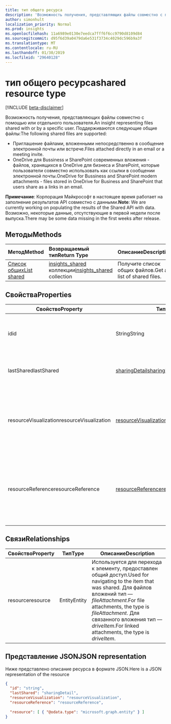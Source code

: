 ```yaml
---
title: тип общего ресурса
description: 'Возможность получения, представляющих файлы совместно с помощью или отдельного пользователя. Поддерживаются следующие общие файлы:'
author: simonhult
localization_priority: Normal
ms.prod: insights
ms.openlocfilehash: 11a6989e0130e7eedca7fff6f6cc9790d8109d84
ms.sourcegitcommit: d95f6d39a0479da6e531f3734c4029dc596b9a3f
ms.translationtype: MT
ms.contentlocale: ru-RU
ms.lasthandoff: 01/30/2019
ms.locfileid: "29640128"
---
```

# <a name="shared-resource-type"></a><span data-ttu-id="fdde0-104">тип общего ресурса</span><span class="sxs-lookup"><span data-stu-id="fdde0-104">shared resource type</span></span>

[!INCLUDE [beta-disclaimer](../../includes/beta-disclaimer.md)]

<span data-ttu-id="fdde0-105">Возможность получения, представляющих файлы совместно с помощью или отдельного пользователя.</span><span class="sxs-lookup"><span data-stu-id="fdde0-105">An insight representing files shared with or by a specific user.</span></span> <span data-ttu-id="fdde0-106">Поддерживаются следующие общие файлы:</span><span class="sxs-lookup"><span data-stu-id="fdde0-106">The following shared files are supported:</span></span>

- <span data-ttu-id="fdde0-107">Приглашение файлами, вложенными непосредственно в сообщение электронной почты или встрече.</span><span class="sxs-lookup"><span data-stu-id="fdde0-107">Files attached directly in an email or a meeting invite.</span></span>
- <span data-ttu-id="fdde0-108">OneDrive для Bussiness и SharePoint современных вложения - файлов, хранящихся в OneDrive для бизнеса и SharePoint, которые пользователи совместно использовать как ссылки в сообщении электронной почты.</span><span class="sxs-lookup"><span data-stu-id="fdde0-108">OneDrive for Bussiness and SharePoint modern attachments - files stored in OneDrive for Business and SharePoint that users share as a links in an email.</span></span>

<span data-ttu-id="fdde0-109">**Примечание**: Корпорация Майкрософт в настоящее время работает на заполнение результатов API совместно с данными.</span><span class="sxs-lookup"><span data-stu-id="fdde0-109">**Note**: We are currently working on populating the results of the Shared API with data.</span></span> <span data-ttu-id="fdde0-110">Возможно, некоторые данные, отсутствующие в первой недели после выпуска.</span><span class="sxs-lookup"><span data-stu-id="fdde0-110">There may be some data missing in the first weeks after release.</span></span>

## <a name="methods"></a><span data-ttu-id="fdde0-111">Методы</span><span class="sxs-lookup"><span data-stu-id="fdde0-111">Methods</span></span>

| <span data-ttu-id="fdde0-112">Метод</span><span class="sxs-lookup"><span data-stu-id="fdde0-112">Method</span></span>       | <span data-ttu-id="fdde0-113">Возвращаемый тип</span><span class="sxs-lookup"><span data-stu-id="fdde0-113">Return Type</span></span>  |<span data-ttu-id="fdde0-114">Описание</span><span class="sxs-lookup"><span data-stu-id="fdde0-114">Description</span></span>|
|:---------------|:--------|:----------|
|[<span data-ttu-id="fdde0-115">Список общих</span><span class="sxs-lookup"><span data-stu-id="fdde0-115">List shared</span></span>](../api/insights-list-shared.md) |<span data-ttu-id="fdde0-116">[insights_shared](insights-shared.md) коллекции</span><span class="sxs-lookup"><span data-stu-id="fdde0-116">[insights_shared](insights-shared.md) collection</span></span>| <span data-ttu-id="fdde0-117">Получите список общих файлов.</span><span class="sxs-lookup"><span data-stu-id="fdde0-117">Get a list of shared files.</span></span>|

## <a name="properties"></a><span data-ttu-id="fdde0-118">Свойства</span><span class="sxs-lookup"><span data-stu-id="fdde0-118">Properties</span></span>

| <span data-ttu-id="fdde0-119">Свойство</span><span class="sxs-lookup"><span data-stu-id="fdde0-119">Property</span></span>              | <span data-ttu-id="fdde0-120">Тип</span><span class="sxs-lookup"><span data-stu-id="fdde0-120">Type</span></span>                      | <span data-ttu-id="fdde0-121">Описание</span><span class="sxs-lookup"><span data-stu-id="fdde0-121">Description</span></span>  |
| -------------         |---------------            | -------------|
| <span data-ttu-id="fdde0-122">id</span><span class="sxs-lookup"><span data-stu-id="fdde0-122">id</span></span>                    | <span data-ttu-id="fdde0-123">String</span><span class="sxs-lookup"><span data-stu-id="fdde0-123">String</span></span>                    | <span data-ttu-id="fdde0-124">Уникальный идентификатор связи.</span><span class="sxs-lookup"><span data-stu-id="fdde0-124">Unique identifier of the relationship.</span></span> <span data-ttu-id="fdde0-125">Только для чтения.</span><span class="sxs-lookup"><span data-stu-id="fdde0-125">Read only.</span></span>        |
| <span data-ttu-id="fdde0-126">lastShared</span><span class="sxs-lookup"><span data-stu-id="fdde0-126">lastShared</span></span>            | [<span data-ttu-id="fdde0-127">sharingDetail</span><span class="sxs-lookup"><span data-stu-id="fdde0-127">sharingDetail</span></span>](insights-sharingdetail.md)                | <span data-ttu-id="fdde0-128">Сведения об общих элементов.</span><span class="sxs-lookup"><span data-stu-id="fdde0-128">Details about the shared item.</span></span> <span data-ttu-id="fdde0-129">Только для чтения.</span><span class="sxs-lookup"><span data-stu-id="fdde0-129">Read only.</span></span>        |
| <span data-ttu-id="fdde0-130">resourceVisualization</span><span class="sxs-lookup"><span data-stu-id="fdde0-130">resourceVisualization</span></span> | [<span data-ttu-id="fdde0-131">resourceVisualization</span><span class="sxs-lookup"><span data-stu-id="fdde0-131">resourceVisualization</span></span>](insights-resourcevisualization.md)                | <span data-ttu-id="fdde0-132">Свойства, которые можно использовать для визуализации документа в работу.</span><span class="sxs-lookup"><span data-stu-id="fdde0-132">Properties that you can use to visualize the document in your experience.</span></span> <span data-ttu-id="fdde0-133">Только для чтения</span><span class="sxs-lookup"><span data-stu-id="fdde0-133">Read-only</span></span>      |
| <span data-ttu-id="fdde0-134">resourceReference</span><span class="sxs-lookup"><span data-stu-id="fdde0-134">resourceReference</span></span>     | [<span data-ttu-id="fdde0-135">resourceReference</span><span class="sxs-lookup"><span data-stu-id="fdde0-135">resourceReference</span></span>](insights-resourcereference.md)                      | <span data-ttu-id="fdde0-136">Свойства ссылки общих документов, таких как URL-адрес и тип документа.</span><span class="sxs-lookup"><span data-stu-id="fdde0-136">Reference properties of the shared document, such as the url and type of the document.</span></span> <span data-ttu-id="fdde0-137">Только для чтения</span><span class="sxs-lookup"><span data-stu-id="fdde0-137">Read-only</span></span>       |

## <a name="relationships"></a><span data-ttu-id="fdde0-138">Связи</span><span class="sxs-lookup"><span data-stu-id="fdde0-138">Relationships</span></span>

| <span data-ttu-id="fdde0-139">Свойство</span><span class="sxs-lookup"><span data-stu-id="fdde0-139">Property</span></span>      | <span data-ttu-id="fdde0-140">Тип</span><span class="sxs-lookup"><span data-stu-id="fdde0-140">Type</span></span>          | <span data-ttu-id="fdde0-141">Описание</span><span class="sxs-lookup"><span data-stu-id="fdde0-141">Description</span></span>  |
| ------------- |---------------| -------------|
| <span data-ttu-id="fdde0-142">resource</span><span class="sxs-lookup"><span data-stu-id="fdde0-142">resource</span></span>      | <span data-ttu-id="fdde0-143">Entity</span><span class="sxs-lookup"><span data-stu-id="fdde0-143">Entity</span></span>        | <span data-ttu-id="fdde0-144">Используется для перехода к элементу, предоставлен общий доступ.</span><span class="sxs-lookup"><span data-stu-id="fdde0-144">Used for navigating to the item that was shared.</span></span> <span data-ttu-id="fdde0-145">Для файлов вложений тип — *fileAttachment*.</span><span class="sxs-lookup"><span data-stu-id="fdde0-145">For file attachments, the type is *fileAttachment*.</span></span> <span data-ttu-id="fdde0-146">Для связанного вложения тип — *driveItem*.</span><span class="sxs-lookup"><span data-stu-id="fdde0-146">For linked attachments, the type is *driveItem*.</span></span> |

## <a name="json-representation"></a><span data-ttu-id="fdde0-147">Представление JSON</span><span class="sxs-lookup"><span data-stu-id="fdde0-147">JSON representation</span></span>
<span data-ttu-id="fdde0-148">Ниже представлено описание ресурса в формате JSON.</span><span class="sxs-lookup"><span data-stu-id="fdde0-148">Here is a JSON representation of the resource</span></span>

```json
{
  "id": "string",
  "lastShared": "sharingDetail",
  "resourceVisualization": "resourceVisualization",
  "resourceReference": "resourceReference",
  
  "resource": [ { "@odata.type": "microsoft.graph.entity" } ]
}
```
<!--
{
  "type": "#page.annotation",
  "suppressions": [
    "Error: /api-reference/beta/resources/insights-shared.md:\r\n      Exception processing links.\r\n    System.ArgumentException: Link Definition was null. Link text: !INCLUDE [beta-disclaimer](../../includes/beta-disclaimer.md)\r\n      at ApiDoctor.Validation.DocFile.get_LinkDestinations()\r\n      at ApiDoctor.Validation.DocSet.ValidateLinks(Boolean includeWarnings, String[] relativePathForFiles, IssueLogger issues, Boolean requireFilenameCaseMatch, Boolean printOrphanedFiles)"
  ]
}
-->
